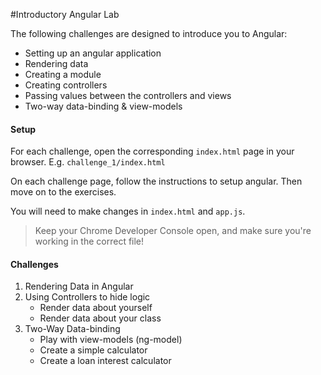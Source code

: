 #Introductory Angular Lab

The following challenges are designed to introduce you to Angular:
* Setting up an angular application
* Rendering data
* Creating a module
* Creating controllers
* Passing values between the controllers and views
* Two-way data-binding & view-models

#### Setup
For each challenge, open the corresponding `index.html` page in your browser. E.g. `challenge_1/index.html`

On each challenge page, follow the instructions to setup angular. Then move on to the exercises.

You will need to make changes in `index.html` and `app.js`.

> Keep your Chrome Developer Console open, and make sure you're working in the correct file!

#### Challenges
1. Rendering Data in Angular
2. Using Controllers to hide logic
    * Render data about yourself
    * Render data about your class
3. Two-Way Data-binding
    * Play with view-models (ng-model)
    * Create a simple calculator
    * Create a loan interest calculator
